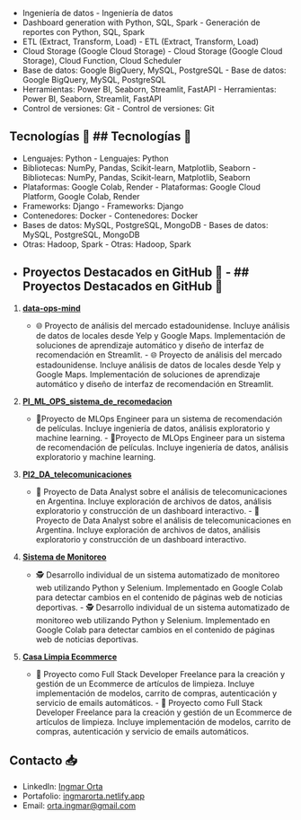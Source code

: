 
- Ingeniería de datos	- Ingeniería de datos
- Dashboard generation with Python, SQL, Spark	- Generación de reportes con Python, SQL, Spark
- ETL (Extract, Transform, Load)	- ETL (Extract, Transform, Load)
- Cloud Storage (Google Cloud Storage)	- Cloud Storage (Google Cloud Storage), Cloud Function, Cloud Scheduler
- Base de datos: Google BigQuery, MySQL, PostgreSQL	- Base de datos: Google BigQuery, MySQL, PostgreSQL
- Herramientas: Power BI, Seaborn, Streamlit, FastAPI	- Herramientas: Power BI, Seaborn, Streamlit, FastAPI
- Control de versiones: Git	- Control de versiones: Git


## Tecnologías 🧰	## Tecnologías 🧰
- Lenguajes: Python	- Lenguajes: Python
- Bibliotecas: NumPy, Pandas, Scikit-learn, Matplotlib, Seaborn	- Bibliotecas: NumPy, Pandas, Scikit-learn, Matplotlib, Seaborn
- Plataformas: Google Colab, Render	- Plataformas: Google Cloud Platform, Google Colab, Render
- Frameworks: Django	- Frameworks: Django
- Contenedores: Docker	- Contenedores: Docker
- Bases de datos: MySQL, PostgreSQL, MongoDB	- Bases de datos: MySQL, PostgreSQL, MongoDB
- Otras: Hadoop, Spark	- Otras: Hadoop, Spark
- ## Proyectos Destacados en GitHub 🌟	- ## Proyectos Destacados en GitHub 🌟
1. [**data-ops-mind**](https://github.com/Grayfox9/data-ops-mind.git)	
  	  
   - 🌐 Proyecto de análisis del mercado estadounidense. Incluye análisis de datos de locales desde Yelp y Google Maps. Implementación de soluciones de aprendizaje automático y diseño de interfaz de recomendación en Streamlit.	   - 🌐 Proyecto de análisis del mercado estadounidense. Incluye análisis de datos de locales desde Yelp y Google Maps. Implementación de soluciones de aprendizaje automático y diseño de interfaz de recomendación en Streamlit.

2. [**PI_ML_OPS_sistema_de_recomedacion**](https://github.com/Grayfox9/PI_ML_OPS_sistema_de_recomedacion)	
   	   
   - 🎥Proyecto de MLOps Engineer para un sistema de recomendación de películas. Incluye ingeniería de datos, análisis exploratorio y machine learning.	   - 🎥Proyecto de MLOps Engineer para un sistema de recomendación de películas. Incluye ingeniería de datos, análisis exploratorio y machine learning.

3. [**PI2_DA_telecomunicaciones**](https://github.com/Grayfox9/PI2_DA_telecomunicaciones)	

   - 📡 Proyecto de Data Analyst sobre el análisis de telecomunicaciones en Argentina. Incluye exploración de archivos de datos, análisis exploratorio y construcción de un dashboard interactivo.	   - 📡 Proyecto de Data Analyst sobre el análisis de telecomunicaciones en Argentina. Incluye exploración de archivos de datos, análisis exploratorio y construcción de un dashboard interactivo.

5. [**Sistema de Monitoreo**](https://github.com/Grayfox9/Sistema-Monitoreo)
  	  
   - 🕵️ Desarrollo individual de un sistema automatizado de monitoreo web utilizando Python y Selenium. Implementado en Google Colab para detectar cambios en el contenido de páginas web de noticias deportivas.	   - 🕵️ Desarrollo individual de un sistema automatizado de monitoreo web utilizando Python y Selenium. Implementado en Google Colab para detectar cambios en el contenido de páginas web de noticias deportivas.

6. [**Casa Limpia Ecommerce**](https://github.com/Grayfox9/Casa-Limpia-Ecommerce)
   	   
   - 🛒 Proyecto como Full Stack Developer Freelance para la creación y gestión de un Ecommerce de artículos de limpieza. Incluye implementación de modelos, carrito de compras, autenticación y servicio de emails automáticos.	   - 🛒 Proyecto como Full Stack Developer Freelance para la creación y gestión de un Ecommerce de artículos de limpieza. Incluye implementación de modelos, carrito de compras, autenticación y servicio de emails automáticos.

## Contacto 📥
- LinkedIn: [Ingmar Orta](https://www.linkedin.com/in/Ingmarorta/)
- Portafolio: [ingmarorta.netlify.app](https://ingmarorta.netlify.app)
- Email: orta.ingmar@gmail.com

